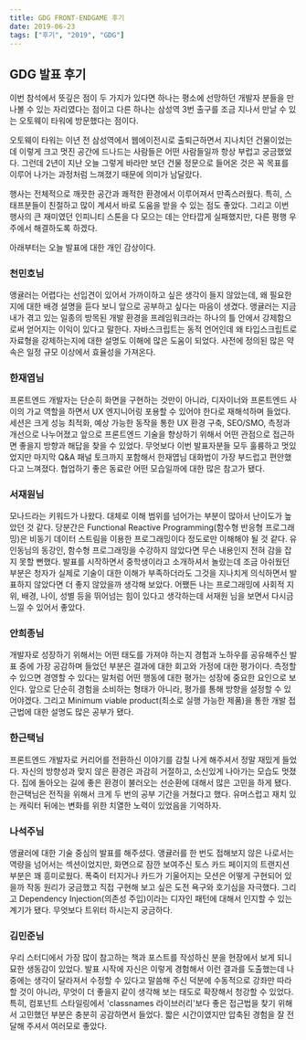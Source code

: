 ```yaml
---
title: GDG FRONT-ENDGAME 후기
date: 2019-06-23
tags: ["후기", "2019", "GDG"]
---
```


## GDG 발표 후기

이번 참석에서 뜻깊은 점이 두 가지가 있다면 하나는 평소에 선망하던 개발자 분들을 만나볼 수 있는 자리였다는 점이고 다른 하나는 삼성역 3번 출구를 조금 지나서 만날 수 있는 오토웨이 타워에 방문했다는 점이다.  

오토웨이 타워는 이년 전 삼성역에서 웹에이전시로 출퇴근하면서 지나치던 건물이었는데 이렇게 크고 멋진 공간에 드나드는 사람들은 어떤 사람들일까 항상 부럽고 궁금했었다. 그런데 2년이 지난 오늘 그렇게 바라만 보던 건물 정문으로 들어온 것은 꼭 목표를 이루어 나가는 과정처럼 느껴졌기 때문에 의미가 남달랐다.

행사는 전체적으로 깨끗한 공간과 쾌적한 환경에서 이루어져서 만족스러웠다. 특히, 스태프분들이 친절하고 많이 계셔서 바로 도움을 받을 수 있는 점도 좋았다. 그리고 이번 행사의 큰 재미였던 인피니티 스톤을 다 모으는 데는 안타깝게 실패했지만, 다른 평행 우주에서 해결하도록 하겠다.

아래부터는 오늘 발표에 대한 개인 감상이다.


### 천민호님

앵귤러는 어렵다는 선입견이 있어서 가까이하고 싶은 생각이 들지 않았는데, 왜 필요한지에 대한 배경 설명을 듣다 보니 앞으로 공부하고 싶다는 마음이 생겼다. 앵귤러는 지금 내가 겪고 있는 일종의 방목된 개발 환경을 프레임워크라는 하나의 틀 안에서 강제함으로써 얻어지는 이익이 있다고 말한다. 자바스크립트는 동적 언어인데 왜 타입스크립트로 자료형을 강제하는지에 대한 설명도 이해에 많은 도움이 되었다. 사전에 정의된 많은 약속은 일정 규모 이상에서 효율성을 가져온다.

### 한재엽님

프론트엔드 개발자는 단순히 화면을 구현하는 것만이 아니라, 디자이너와 프론트엔드 사이의 가교 역할을 하면서 UX 엔지니어링 포용할 수 있어야 한다로 재해석하며 들었다. 세션은 크게 성능 최적화, 예상 가능한 동작을 통한 UX 환경 구축, SEO/SMO, 측정과 개선으로 나누어졌고 앞으로 프론트엔드 기술을 향상하기 위해서 어떤 관점으로 접근하면 좋을지 방향과 해답을 찾을 수 있었다. 무엇보다 이번 발표자분들 모두 훌륭하고 멋있었지만 마지막 Q&A 패널 토크까지 포함해서 한재엽님 대화법이 가장 부드럽고 편안했다고 느껴졌다. 협업하기 좋은 동료란 어떤 모습일까에 대한 많은 참고가 됐다.

### 서재원님

모나드라는 키워드가 나왔다. 대체로 이해 범위를 넘어가는 부분이 많아서 난이도가 높았던 것 같다. 당분간은 Functional Reactive Programming(함수형 반응형 프로그래밍)은 비동기 데이터 스트림을 이용한 프로그래밍이다 정도로만 이해해야 될 것 같다. 유인동님의 동강인, 함수형 프로그래밍을 수강하지 않았다면 무슨 내용인지 전혀 감을 잡지 못할 뻔했다. 발표를 시작하면서 중학생이라고 소개하셔서 놀랐는데 조금 아쉬웠던 부분은 청자가 실제로 기술이 대한 이해가 부족하더라도 그것을 지나치게 의식하면서 발표하지 않았다면 더 좋지 않았을까 생각해 보았다. 어쨌든 나는 프로그래밍에 사회적 지위, 배경, 나이, 성별 등을 뛰어넘는 힘이 있다고 생각하는데 서재원 님을 보면서 다시금 느낄 수 있어서 좋았다.

### 안희종님

개발자로 성장하기 위해서는 어떤 태도를 가져야 하는지 경험과 노하우를 공유해주신 발표 중에 가장 공감하며 들었던 부분은 결과에 대한 회고와 가정에 대한 평가이다. 측정할 수 있으면 경영할 수 있다는 말처럼 어떤 행동에 대한 평가는 성장에 중요한 요인으로 보인다. 앞으로 단순히 경험을 소비하는 형태가 아니라, 평가를 통해 방향을 설정할 수 있어야겠다. 그리고 Minimum viable product(최소로 실행 가능한 제품)을 통한 개발 접근법에 대한 설명도 많은 공부가 됐다.

### 한근택님

프론트엔드 개발자로 커리어를 전환하신 이야기를 감칠 나게 해주셔서 정말 재밌게 들었다. 자신의 방향성과 맞지 않은 환경은 과감히 거절하고, 소신있게 나아가는 모습도 멋졌다. 집에 돌아오는 길에 좋은 환경이 불러오는 선순환에 대해서 많은 고민을 하게 됐다. 한근택님은 전직을 위해서 크게 두 번의 공부 기간을 거쳤다고 했다. 유머스럽고 재치 있는 캐릭터 뒤에는 변화를 위한 치열한 노력이 있었음을 기억하자.

### 나석주님

앵귤러에 대한 기술 중심의 발표를 해주셨다. 앵귤러를 한 번도 접해보지 않은 나로서는 역량을 넘어서는 섹션이었지만, 화면으로 잠깐 보여주신 토스 카드 페이지의 트랜지션 부분은 꽤 흥미로웠다. 폭죽이 터지거나 카드가 기울어지는 모션은 어떻게 구현되어 있을까 작동 원리가 궁금했고 직접 구현해 보고 싶은 도전 욕구와 호기심을 자극했다. 그리고 Dependency Injection(의존성 주입)이라는 디자인 패턴에 대해서 인지할 수 있는 계기가 됐다. 무엇보다 트위터 하시는지 궁금하다.

### 김민준님

우리 스터디에서 가장 많이 참고하는 책과 포스트를 작성하신 분을 현장에서 보게 되니 묘한 생동감이 있었다. 발표 시작에 자신은 이렇게 경험해서 이런 결과를 도출했는데 나중에는 생각이 달라져서 수정할 수 있다고 말씀해 주신 덕분에 수동적으로 강좌만 따라 할 것이 아니라, 무엇이 더 좋을지 같이 생각해 보는 태도로 확장해서 청강할 수 있었다. 특히, 컴포넌트 스타일링에서 'classnames 라이브러리'보다 좋은 접근법을 찾기 위해서 고민했던 부분은 충분히 공감하면서 들었다. 짧은 시간이였지만 압축된 경험을 잘 전달해 주셔서 여러모로 좋았다.
